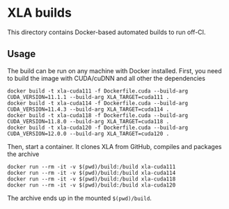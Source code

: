 # XLA builds

This directory contains Docker-based automated builds to run off-CI.

## Usage

The build can be run on any machine with Docker installed. First, you
need to build the image with CUDA/cuDNN and all other the dependencies

```shell
docker build -t xla-cuda111 -f Dockerfile.cuda --build-arg CUDA_VERSION=11.1.1 --build-arg XLA_TARGET=cuda111 .
docker build -t xla-cuda114 -f Dockerfile.cuda --build-arg CUDA_VERSION=11.4.3 --build-arg XLA_TARGET=cuda114 .
docker build -t xla-cuda118 -f Dockerfile.cuda --build-arg CUDA_VERSION=11.8.0 --build-arg XLA_TARGET=cuda118 .
docker build -t xla-cuda120 -f Dockerfile.cuda --build-arg CUDA_VERSION=12.0.0 --build-arg XLA_TARGET=cuda120 .
```

Then, start a container. It clones XLA from GitHub, compiles and packages
the archive

```shell
docker run --rm -it -v $(pwd)/build:/build xla-cuda111
docker run --rm -it -v $(pwd)/build:/build xla-cuda114
docker run --rm -it -v $(pwd)/build:/build xla-cuda118
docker run --rm -it -v $(pwd)/build:/build xla-cuda120
```

The archive ends up in the mounted `$(pwd)/build`.
